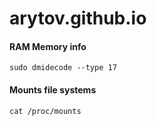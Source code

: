 # arytov.github.io


#### RAM Memory info
```
sudo dmidecode --type 17
```

#### Mounts file systems
```
cat /proc/mounts
```

